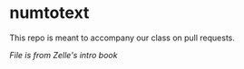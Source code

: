 # numtotext

This repo is meant to accompany our class on pull requests.  

*File is from Zelle's intro book*
